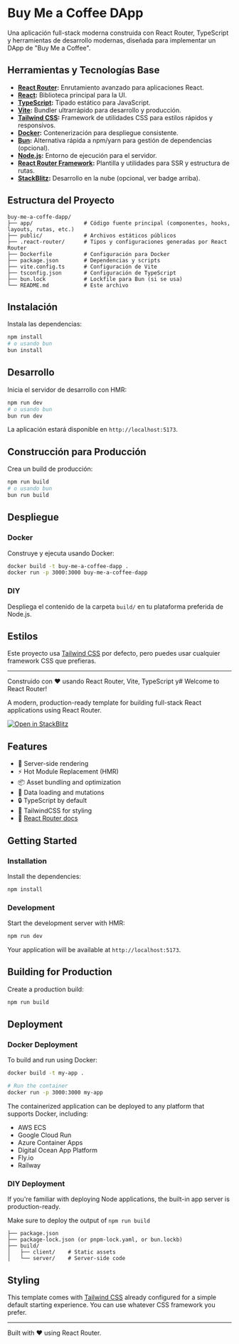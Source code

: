 # Buy Me a Coffee DApp

Una aplicación full-stack moderna construida con React Router, TypeScript y herramientas de desarrollo modernas, diseñada para implementar un DApp de "Buy Me a Coffee".

## Herramientas y Tecnologías Base

- **[React Router](https://reactrouter.com/):** Enrutamiento avanzado para aplicaciones React.
- **[React](https://react.dev/):** Biblioteca principal para la UI.
- **[TypeScript](https://www.typescriptlang.org/):** Tipado estático para JavaScript.
- **[Vite](https://vitejs.dev/):** Bundler ultrarrápido para desarrollo y producción.
- **[Tailwind CSS](https://tailwindcss.com/):** Framework de utilidades CSS para estilos rápidos y responsivos.
- **[Docker](https://www.docker.com/):** Contenerización para despliegue consistente.
- **[Bun](https://bun.sh/):** Alternativa rápida a npm/yarn para gestión de dependencias (opcional).
- **[Node.js](https://nodejs.org/):** Entorno de ejecución para el servidor.
- **[React Router Framework](https://github.com/remix-run/react-router):** Plantilla y utilidades para SSR y estructura de rutas.
- **[StackBlitz](https://stackblitz.com/):** Desarrollo en la nube (opcional, ver badge arriba).

## Estructura del Proyecto

```
buy-me-a-coffe-dapp/
├── app/                # Código fuente principal (componentes, hooks, layouts, rutas, etc.)
├── public/             # Archivos estáticos públicos
├── .react-router/      # Tipos y configuraciones generadas por React Router
├── Dockerfile          # Configuración para Docker
├── package.json        # Dependencias y scripts
├── vite.config.ts      # Configuración de Vite
├── tsconfig.json       # Configuración de TypeScript
├── bun.lock            # Lockfile para Bun (si se usa)
└── README.md           # Este archivo
```

## Instalación

Instala las dependencias:

```bash
npm install
# o usando bun
bun install
```

## Desarrollo

Inicia el servidor de desarrollo con HMR:

```bash
npm run dev
# o usando bun
bun run dev
```

La aplicación estará disponible en `http://localhost:5173`.

## Construcción para Producción

Crea un build de producción:

```bash
npm run build
# o usando bun
bun run build
```

## Despliegue

### Docker

Construye y ejecuta usando Docker:

```bash
docker build -t buy-me-a-coffee-dapp .
docker run -p 3000:3000 buy-me-a-coffee-dapp
```

### DIY

Despliega el contenido de la carpeta `build/` en tu plataforma preferida de Node.js.

## Estilos

Este proyecto usa [Tailwind CSS](https://tailwindcss.com/) por defecto, pero puedes usar cualquier framework CSS que prefieras.

---

Construido con ❤️ usando React Router, Vite, TypeScript y# Welcome to React Router!

A modern, production-ready template for building full-stack React applications using React Router.

[![Open in StackBlitz](https://developer.stackblitz.com/img/open_in_stackblitz.svg)](https://stackblitz.com/github/remix-run/react-router-templates/tree/main/default)

## Features

- 🚀 Server-side rendering
- ⚡️ Hot Module Replacement (HMR)
- 📦 Asset bundling and optimization
- 🔄 Data loading and mutations
- 🔒 TypeScript by default
- 🎉 TailwindCSS for styling
- 📖 [React Router docs](https://reactrouter.com/)

## Getting Started

### Installation

Install the dependencies:

```bash
npm install
```

### Development

Start the development server with HMR:

```bash
npm run dev
```

Your application will be available at `http://localhost:5173`.

## Building for Production

Create a production build:

```bash
npm run build
```

## Deployment

### Docker Deployment

To build and run using Docker:

```bash
docker build -t my-app .

# Run the container
docker run -p 3000:3000 my-app
```

The containerized application can be deployed to any platform that supports Docker, including:

- AWS ECS
- Google Cloud Run
- Azure Container Apps
- Digital Ocean App Platform
- Fly.io
- Railway

### DIY Deployment

If you're familiar with deploying Node applications, the built-in app server is production-ready.

Make sure to deploy the output of `npm run build`

```
├── package.json
├── package-lock.json (or pnpm-lock.yaml, or bun.lockb)
├── build/
│   ├── client/    # Static assets
│   └── server/    # Server-side code
```

## Styling

This template comes with [Tailwind CSS](https://tailwindcss.com/) already configured for a simple default starting experience. You can use whatever CSS framework you prefer.

---

Built with ❤️ using React Router.
